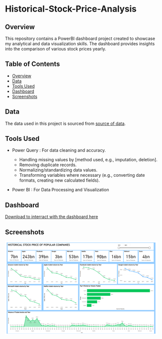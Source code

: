 # Historical-Stock-Price-Analysis

## Overview

This repository contains a PowerBI dashboard project created to showcase my analytical and data visualization skills. The dashboard provides insights into the comparison of various stock prices yearly.

## Table of Contents

- [Overview](#overview)
- [Data](#data)
- [Tools Used](#Tools-Used)
- [Dashboard](#dashboard)
- [Screenshots](#screenshots)


## Data
The data used in this project is sourced from [source of data](https://github.com/mrjaid23/SuperStores-Monthly-Sales-Dashboard/blob/de89c096a20859541bdfebebe33ba4d9aba51f8a/PowerBI_SuperstoreSales%20-%20with%20missing%20data.xlsx).

## Tools Used
- Power Query : For data cleaning and accuracy.
  - Handling missing values by [method used, e.g., imputation, deletion].
  - Removing duplicate records.
  - Normalizing/standardizing data values.
  - Transforming variables where necessary (e.g., converting date formats, creating new calculated fields).

- Power BI : For Data Processing and Visualization

## Dashboard 
[Download to interract with the dashboard here](https://github.com/mrjaid23/Historical-Stock-Price-Analysis/blob/c73a97aae5500ebc8b20f32b2813db9edf344990/Historical%20Stock%20Price%20-%20Monsur%20Adams%20PBi.pbix)

## Screenshots
![alt text](https://github.com/mrjaid23/Historical-Stock-Price-Analysis/blob/c73a97aae5500ebc8b20f32b2813db9edf344990/StockPricedashboard.png)


